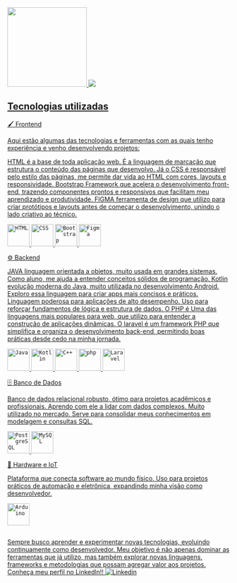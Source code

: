 
<div>
<a href="https://github.com/Gabr1ell1">
<img loading="lazy" height="180em" src="https://github-readme-stats.vercel.app/api/top-langs/?username=Gabr1ell1&layout=compact&langs_count=7&theme=dracula"/>
<img src="https://capsule-render.vercel.app/api?type=waving&color=0:EE82EE,100:8A2BE2&height=200&section=header&text=Olá%20👋%20eu%20sou%20o%20Gabriel!&fontSize=35&fontColor=fff&animation=fadeIn&fontAlignY=35"/>
</div>
	


## Tecnologias utilizadas
🖌️ Frontend

Aqui estão algumas das tecnologias e ferramentas com as quais tenho experiência e venho desenvolvendo projetos:

HTML é a base de toda aplicação web. É a linguagem de marcação que estrutura o conteúdo das páginas que desenvolvo. Já o CSS é responsável pelo estilo das páginas, me permite dar vida ao HTML com cores, layouts e responsividade. Bootstrap Framework que acelera o desenvolvimento front-end, trazendo componentes prontos e responsivos que facilitam meu aprendizado e produtividade. FIGMA ferramenta de design que utilizo para criar protótipos e layouts antes de começar o desenvolvimento, unindo o lado criativo ao técnico.


 <code><img width="50" src="https://raw.githubusercontent.com/marwin1991/profile-technology-icons/refs/heads/main/icons/html.png" alt="HTML" title="HTML"/></code>
 <code><img width="50" src="https://raw.githubusercontent.com/marwin1991/profile-technology-icons/refs/heads/main/icons/css.png" alt="CSS" title="CSS"/></code>
 <code><img width="50" src="https://raw.githubusercontent.com/marwin1991/profile-technology-icons/refs/heads/main/icons/bootstrap.png" alt="Bootstrap" title="Bootstrap"/></code>
 <code><img width="50" src="https://raw.githubusercontent.com/marwin1991/profile-technology-icons/refs/heads/main/icons/figma.png" alt="Figma" title="Figma"/></code>

 
 ⚙️ Backend
 
 JAVA linguagem orientada a objetos, muito usada em grandes sistemas. Como aluno, me ajuda a entender conceitos sólidos de programação. Kotlin evolução moderna do Java, muito utilizada no desenvolvimento Android. Exploro essa linguagem para criar apps mais concisos e práticos. Linguagem poderosa para aplicações de alto desempenho. Uso para reforçar fundamentos de lógica e estrutura de dados.  O PHP é Uma das linguagens mais populares para web, que utilizo para entender a construção de aplicações dinâmicas. O laravel é um framework PHP que simplifica e organiza o desenvolvimento back-end, permitindo boas práticas desde cedo na minha jornada.

	
 <code><img width="50" src="https://raw.githubusercontent.com/marwin1991/profile-technology-icons/refs/heads/main/icons/java.png" alt="Java" title="Java"/></code>
 <code><img width="50" src="https://raw.githubusercontent.com/marwin1991/profile-technology-icons/refs/heads/main/icons/kotlin.png" alt="Kotlin" title="Kotlin"/></code>
 <code><img width="50" src="https://raw.githubusercontent.com/marwin1991/profile-technology-icons/refs/heads/main/icons/c++.png" alt="C++" title="C++"/></code>
 <code><img width="50" src="https://raw.githubusercontent.com/marwin1991/profile-technology-icons/refs/heads/main/icons/php.png" alt="php" title="php"/></code>
 <code><img width="50" src="https://raw.githubusercontent.com/marwin1991/profile-technology-icons/refs/heads/main/icons/laravel.png" alt="Laravel" title="Laravel"/></code>

 🗄️ Banco de Dados
 
 Banco de dados relacional robusto, ótimo para projetos acadêmicos e profissionais. Aprendo com ele a lidar com dados complexos.  Muito utilizado no mercado. Serve para consolidar meus conhecimentos em modelagem e consultas SQL.
	
 <code><img width="50" src="https://raw.githubusercontent.com/marwin1991/profile-technology-icons/refs/heads/main/icons/postgresql.png" alt="PostgreSQL" title="PostgreSQL"/></code>
 <code><img width="50" src="https://raw.githubusercontent.com/marwin1991/profile-technology-icons/refs/heads/main/icons/mysql.png" alt="MySQL" title="MySQL"/></code>

 🔌 Hardware e IoT
 
 Plataforma que conecta software ao mundo físico. Uso para projetos práticos de automação e eletrônica, expandindo minha visão como desenvolvedor.
	
 <code><img width="50" src="https://raw.githubusercontent.com/marwin1991/profile-technology-icons/refs/heads/main/icons/arduino.png" alt="Arduino" title="Arduino"/></code>
 
</div>

##
Sempre busco aprender e experimentar novas tecnologias, evoluindo continuamente como desenvolvedor. 
Meu objetivo é não apenas dominar as ferramentas que já utilizo, mas também explorar novas linguagens, frameworks e metodologias que possam agregar valor aos projetos.
Conheça meu perfil no Linkedln!!
[![Linkedin](https://img.shields.io/badge/-LinkedIn-blue?style=for-the-badge&logo=Linkedin&logoColor=white)](www.linkedin.com/in/gabriellynasserb)



